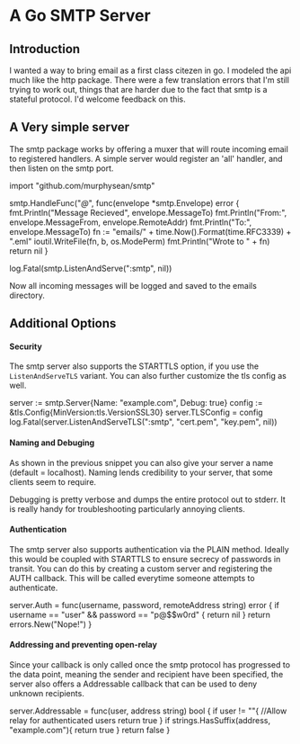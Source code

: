 A Go SMTP Server
===

Introduction
---
I wanted a way to bring email as a first class citezen in go. I modeled the api much like the http 
package. There were a few translation errors that I'm still trying to work out, things that are 
harder due to the fact that smtp is a stateful protocol. I'd welcome feedback on this.

A Very simple server
---

The smtp package works by offering a muxer that will route incoming email to registered handlers.
A simple server would register an 'all' handler, and then listen on the smtp port.

  import "github.com/murphysean/smtp"
  
  smtp.HandleFunc("*@*", func(envelope *smtp.Envelope) error {
		fmt.Println("Message Recieved", envelope.MessageTo)
		fmt.Println("From:", envelope.MessageFrom, envelope.RemoteAddr)
		fmt.Println("To:", envelope.MessageTo)
		fn := "emails/" + time.Now().Format(time.RFC3339) + ".eml"
		ioutil.WriteFile(fn, b, os.ModePerm)
		fmt.Println("Wrote to " + fn)
		return nil
  }
  
  log.Fatal(smtp.ListenAndServe(":smtp", nil))
  
Now all incoming messages will be logged and saved to the emails directory.

Additional Options
---

#### Security

The smtp server also supports the STARTTLS option, if you use the `ListenAndServeTLS` variant. You can
also further customize the tls config as well.

  server := smtp.Server{Name: "example.com", Debug: true}
  config := &tls.Config{MinVersion:tls.VersionSSL30}
  server.TLSConfig = config
  log.Fatal(server.ListenAndServeTLS(":smtp", "cert.pem", "key.pem", nil))
  
#### Naming and Debuging

As shown in the previous snippet you can also give your server a name (default = localhost). Naming lends
credibility to your server, that some clients seem to require.

Debugging is pretty verbose and dumps the entire protocol out to stderr. It is really handy for troubleshooting
particularly annoying clients.

#### Authentication

The smtp server also supports authentication via the PLAIN method. Ideally this would be coupled
with STARTTLS to ensure secrecy of passwords in transit. You can do this by creating a custom
server and registering the AUTH callback. This will be called everytime someone attempts to authenticate.

  server.Auth = func(username, password, remoteAddress string) error {
		if username == "user" && password == "p@$$w0rd" {
			return nil
		}
		return errors.New("Nope!")
	}

#### Addressing and preventing open-relay

Since your callback is only called once the smtp protocol has progressed to the data point, meaning
the sender and recipient have been specified, the server also offers a Addressable callback that
can be used to deny unknown recipients.

  server.Addressable = func(user, address string) bool {
    if user != ""{
      //Allow relay for authenticated users
      return true
    }
    if strings.HasSuffix(address, "example.com"){
      return true
    }
    return false
  }

